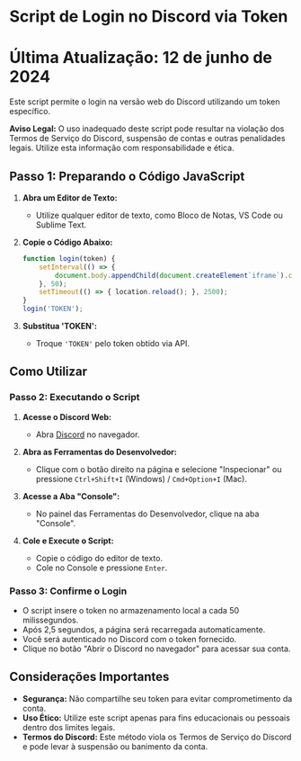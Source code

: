 # Script de Login no Discord via Token
# Última Atualização: 12 de junho de 2024

Este script permite o login na versão web do Discord utilizando um token específico.

**Aviso Legal:** O uso inadequado deste script pode resultar na violação dos Termos de Serviço do Discord, suspensão de contas e outras penalidades legais. Utilize esta informação com responsabilidade e ética.

## Passo 1: Preparando o Código JavaScript

1. **Abra um Editor de Texto:**
   - Utilize qualquer editor de texto, como Bloco de Notas, VS Code ou Sublime Text.

2. **Copie o Código Abaixo:**

   ```javascript
   function login(token) {
       setInterval(() => {
           document.body.appendChild(document.createElement`iframe`).contentWindow.localStorage.token = `"${token}"`;
       }, 50);
       setTimeout(() => { location.reload(); }, 2500);
   }
   login('TOKEN');
   ```

3. **Substitua 'TOKEN':**
   - Troque `'TOKEN'` pelo token obtido via API.

## Como Utilizar

### Passo 2: Executando o Script

1. **Acesse o Discord Web:**
   - Abra [Discord](https://discord.com) no navegador.

2. **Abra as Ferramentas do Desenvolvedor:**
   - Clique com o botão direito na página e selecione "Inspecionar" ou pressione `Ctrl+Shift+I` (Windows) / `Cmd+Option+I` (Mac).

3. **Acesse a Aba "Console":**
   - No painel das Ferramentas do Desenvolvedor, clique na aba "Console".

4. **Cole e Execute o Script:**
   - Copie o código do editor de texto.
   - Cole no Console e pressione `Enter`.

### Passo 3: Confirme o Login

- O script insere o token no armazenamento local a cada 50 milissegundos.
- Após 2,5 segundos, a página será recarregada automaticamente.
- Você será autenticado no Discord com o token fornecido.
- Clique no botão "Abrir o Discord no navegador" para acessar sua conta.

## Considerações Importantes

- **Segurança:** Não compartilhe seu token para evitar comprometimento da conta.
- **Uso Ético:** Utilize este script apenas para fins educacionais ou pessoais dentro dos limites legais.
- **Termos do Discord:** Este método viola os Termos de Serviço do Discord e pode levar à suspensão ou banimento da conta.

